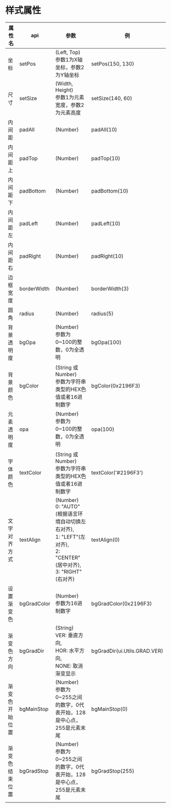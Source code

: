 # 样式属性
|  属性名   | api  | 参数  | 例  |
|  ------  | ----  | ----  | ----  |
| 坐标  | setPos | (Left, Top)<br>参数1为X轴坐标，参数2为Y轴坐标 | setPos(150, 130) |
| 尺寸  | setSize | (Width, Height)<br>参数1为元素宽度，参数2为元素高度 | setSize(140, 60) |
| 内间距  | padAll | (Number) | padAll(10) |
| 内间距上  | padTop | (Number) | padTop(10) |
| 内间距下  | padBottom | (Number) | padBottom(10) |
| 内间距左  | padLeft | (Number) | padLeft(10) |
| 内间距右  | padRight | (Number) | padRight(10) |
| 边框宽度  | borderWidth | (Number) | borderWidth(3) |
| 圆角  | radius | (Number) | radius(5) |
| 背景透明度  | bgOpa | (Number)<br>参数为0~100的整数，0为全透明 | bgOpa(100) |
| 背景颜色  | bgColor | (String 或 Number)<br>参数为字符串类型的HEX色值或者16进制数字 | bgColor(0x2196F3) |
| 元素透明度  | opa | (Number)<br>参数为0~100的整数，0为全透明 | opa(100) |
| 字体颜色  | textColor | (String 或 Number)<br>参数为字符串类型的HEX色值或者16进制数字 | textColor('#2196F3') |
| 文字对齐方式  | textAlign | (Number)<br>0: "AUTO"(根据语言环境自动切换左右对齐),<br>1: "LEFT"(左对齐),<br>2: "CENTER"(居中对齐),<br>3: "RIGHT"(右对齐) | textAlign(0) |
| 设置渐变色  | bgGradColor | (Number)<br>参数为16进制数字 | bgGradColor(0x2196F3) |
| 渐变色方向  | bgGradDir | (String)<br>VER: 垂直方向,<br>HOR: 水平方向,<br>NONE: 取消渐变显示 | bgGradDir(ui.Utils.GRAD.VER) |
| 渐变色开始位置  | bgMainStop | (Number)<br>参数为0~255之间的数字，0代表开始，128是中心点，255是元素末尾 | bgMainStop(0) |
| 渐变色结束位置  | bgGradStop | (Number)<br>参数为0~255之间的数字，0代表开始，128是中心点，255是元素末尾 | bgGradStop(255) |
